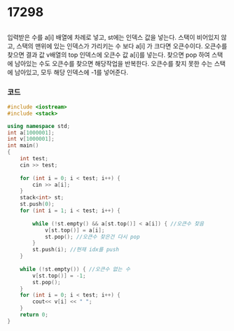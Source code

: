 # 17298

##
입력받은 수를 a[i] 배열에 차례로 넣고, st에는 인덱스 값을 넣는다.
스택이 비어있지 않고, 스택의 맨위에 있는 인덱스가 가리키는 수 보다 a[i] 가 크다면 오큰수이다.
오큰수를 찾으면 결과 값 v배열의 top 인덱스에 오큰수 값 a[i]를 넣는다.
찾으면 pop 하여 스택에 남아있는 수도 오큰수를 찾으면 해당작업을 반복한다.
오큰수를 찾지 못한 수는 스택에 남아있고, 모두 해당 인덱스에 -1를 넣어준다.


### 코드

```c++
#include <iostream>
#include <stack>

using namespace std;
int a[1000001];
int v[1000001];
int main()
{
    int test;
    cin >> test;
    
    for (int i = 0; i < test; i++) {
        cin >> a[i];
    }
    stack<int> st;
    st.push(0);
    for (int i = 1; i < test; i++) {
    
        while (!st.empty() && a[st.top()] < a[i]) { //오큰수 찾음
            v[st.top()] = a[i];
            st.pop(); //오큰수 찾은건 다시 pop
        }
        st.push(i); //현재 idx를 push
    }
    
    while (!st.empty()) { //오큰수 없는 수
        v[st.top()] = -1;
        st.pop();
    }
    for (int i = 0; i < test; i++) {
        cout<< v[i] << " ";
    }
    return 0;
}


```
